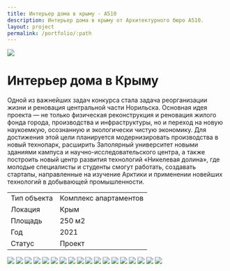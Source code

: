 ```yaml
---
title: Интерьер дома в крыму - А510
description: Интерьер дома в крыму от Архитектурного бюро А510.
layout: project
permalink: /portfolio/:path
---
```


<div id="banner">
    <img src="/images/apartamenty-na-novokuznetskoy/banner.jpg">
    <h1>Интерьер дома в Крыму</h1>
</div>
<main id="main">
    <div id="project-wrapper">
        <p>Одной из важнейших задач конкурса стала задача реорганизации жизни и реновация центральной части Норильска. Основная идея проекта — не только физическая реконструкция и реновация жилого фонда города, производства и инфраструктуры, но и переход на новую наукоемкую, осознанную и экологически чистую экономику. Для достижения этой цели планируется модернизировать производства в новый технопарк, расширить Заполярный университет новыми зданиями кампуса и научно-исследовательского центра, а также построить новый центр развития технологий «Никелевая долина», где молодые специалисты и студенты смогут работать, создавать стартапы, направленные на изучение Арктики и применении новейших технологий в добывающей промышленности.</p>
        <div class="table-wrapper">
            <table>
                <tbody>
                    <tr>
                        <td>Тип объекта</td>
                        <td>Комплекс апартаментов</td>
                    </tr>
                    <tr>
                        <td>Локация</td>
                        <td>Крым</td>
                    </tr>
                    <tr>
                        <td>Площадь</td>
                        <td>250 м2</td>
                    </tr>
                    <tr>
                        <td>Год</td>
                        <td>2021</td>
                    </tr>
                    <tr>
                        <td>Статус</td>
                        <td>Проект</td>
                    </tr>
                </tbody>
            </table>
        </div>
    </div>
    <div id="project-photo">
        <img class="image fit small" src="/images/apartamenty-na-novokuznetskoy/01.jpg">
        <img class="image fit small" src="/images/apartamenty-na-novokuznetskoy/02.jpg">
        <img class="image fit big" src="/images/apartamenty-na-novokuznetskoy/03.jpg">
        <img class="image fit medium" src="/images/apartamenty-na-novokuznetskoy/04.jpg">
        <img class="image fit small" src="/images/apartamenty-na-novokuznetskoy/05.jpg">
        <img class="image fit small" src="/images/apartamenty-na-novokuznetskoy/06.jpg">
        <img class="image fit small" src="/images/apartamenty-na-novokuznetskoy/07.jpg">
        <img class="image fit small" src="/images/apartamenty-na-novokuznetskoy/08.jpg">
        <img class="image fit medium" src="/images/apartamenty-na-novokuznetskoy/09.jpg">
        <img class="image fit small" src="/images/apartamenty-na-novokuznetskoy/10.jpg">
        <img class="image fit medium" src="/images/apartamenty-na-novokuznetskoy/11.jpg">
        <img class="image fit small" src="/images/apartamenty-na-novokuznetskoy/12.jpg">
        <img class="image fit small" src="/images/apartamenty-na-novokuznetskoy/13.jpg">
        <img class="image fit medium" src="/images/apartamenty-na-novokuznetskoy/14.jpg">
        <img class="image fit medium" src="/images/apartamenty-na-novokuznetskoy/15.jpg">
        <img class="image fit medium" src="/images/apartamenty-na-novokuznetskoy/16.jpg">
        <img class="image fit medium" src="/images/apartamenty-na-novokuznetskoy/17.jpg">
        <img class="image fit medium" src="/images/apartamenty-na-novokuznetskoy/18.jpg">
    </div>
</main>